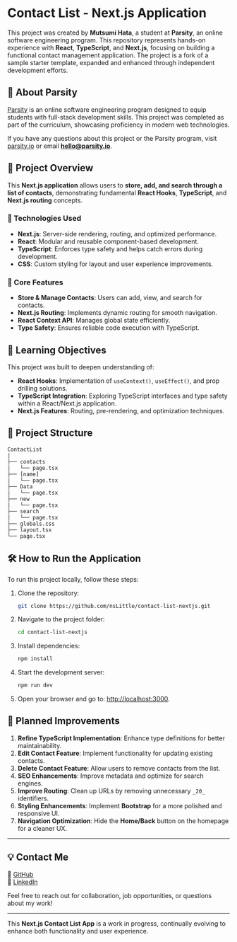 # Contact List - Next.js Application

This project was created by **Mutsumi Hata**, a student at **Parsity**, an online software engineering program. This repository represents hands-on experience with **React**, **TypeScript**, and **Next.js**, focusing on building a functional contact management application. The project is a fork of a sample starter template, expanded and enhanced through independent development efforts.

## 📢 About Parsity

[Parsity](https://parsity.io/) is an online software engineering program designed to equip students with full-stack development skills. This project was completed as part of the curriculum, showcasing proficiency in modern web technologies.

If you have any questions about this project or the Parsity program, visit [parsity.io](https://parsity.io/) or email **hello@parsity.io**.

## 🚀 Project Overview

This **Next.js application** allows users to **store, add, and search through a list of contacts**, demonstrating fundamental **React Hooks**, **TypeScript**, and **Next.js routing** concepts.

### 🔹 Technologies Used
- **Next.js**: Server-side rendering, routing, and optimized performance.
- **React**: Modular and reusable component-based development.
- **TypeScript**: Enforces type safety and helps catch errors during development.
- **CSS**: Custom styling for layout and user experience improvements.

### 📌 Core Features
- **Store & Manage Contacts**: Users can add, view, and search for contacts.
- **Next.js Routing**: Implements dynamic routing for smooth navigation.
- **React Context API**: Manages global state efficiently.
- **Type Safety**: Ensures reliable code execution with TypeScript.

## 🎯 Learning Objectives

This project was built to deepen understanding of:
- **React Hooks**: Implementation of `useContext()`, `useEffect()`, and prop drilling solutions.
- **TypeScript Integration**: Exploring TypeScript interfaces and type safety within a React/Next.js application.
- **Next.js Features**: Routing, pre-rendering, and optimization techniques.

## 📂 Project Structure
```plaintext
ContactList
|
├── contacts
|   └── page.tsx
├── [name]
|   └── page.tsx
├── Data
|   └── page.tsx
├── new
|   └── page.tsx
├── search
|   └── page.tsx
├── globals.css
├── layout.tsx
└── page.tsx
```

## 🛠 How to Run the Application

To run this project locally, follow these steps:

1. Clone the repository:
   ```bash
   git clone https://github.com/nsLittle/contact-list-nextjs.git
   ```
2. Navigate to the project folder:
   ```bash
   cd contact-list-nextjs
   ```
3. Install dependencies:
   ```bash
   npm install
   ```
4. Start the development server:
   ```bash
   npm run dev
   ```
5. Open your browser and go to: [http://localhost:3000](http://localhost:3000).

## 🔧 Planned Improvements

1. **Refine TypeScript Implementation**: Enhance type definitions for better maintainability.
2. **Edit Contact Feature**: Implement functionality for updating existing contacts.
3. **Delete Contact Feature**: Allow users to remove contacts from the list.
4. **SEO Enhancements**: Improve metadata and optimize for search engines.
5. **Improve Routing**: Clean up URLs by removing unnecessary `_20_` identifiers.
6. **Styling Enhancements**: Implement **Bootstrap** for a more polished and responsive UI.
7. **Navigation Optimization**: Hide the **Home/Back** button on the homepage for a cleaner UX.

---

## 💡 Contact Me

🔗 [GitHub](https://github.com/nsLittle)  
🔗 [LinkedIn](https://www.linkedin.com/in/mutsumihata)  

Feel free to reach out for collaboration, job opportunities, or questions about my work!

---

This **Next.js Contact List App** is a work in progress, continually evolving to enhance both functionality and user experience.
```